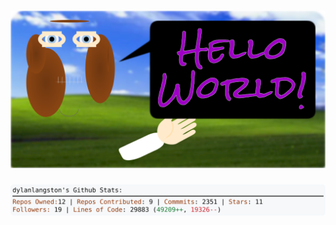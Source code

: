 <!-- 
Version 2.0.95
Built Thu Aug 01 2024 05:05:14 GMT+0000 (Coordinated Universal Time)
-->

<h1 align="center">
  <a href="https://github.com/dylanlangston/dylanlangston/tree/master/src" title="Click to View Source">
    <picture width="100%" alt="Dylan">
      <source media="(prefers-color-scheme: dark)" srcset="dylan-dark.svg?version=2.0.95">
      <img src="dylan-light.svg?version=2.0.95" alt="Dylan">
    </picture>
  </a>
</h1>

<div align="center">
  <picture width="100%" alt="Profile Info and Stats">
    <source media="(prefers-color-scheme: dark)" srcset="stats-dark.svg?version=2.0.95">
    <img src="stats-light.svg?version=2.0.95" alt="Profile Info and Stats">
  </picture>
</div>
